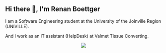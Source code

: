 ## Hi there 👋, I'm Renan Boettger

I am a Software Engineering student at the University of the Joinville Region (UNIVILLE).

And I work as an IT assistant (HelpDesk) at Valmet Tissue Converting.

<p align="center">
  <a href="https://skillicons.dev">
    <img src="https://skillicons.dev/icons?i=html,css,javascript,java,spring,postgres,mysql,git," />
  </a>
</p>
